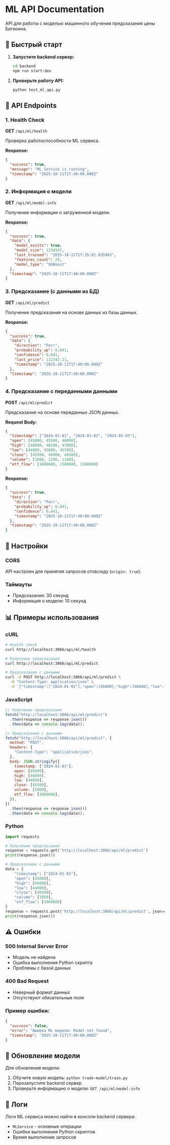 # ML API Documentation

API для работы с моделью машинного обучения предсказания цены Биткоина.

## 🚀 Быстрый старт

1. **Запустите backend сервер:**

   ```bash
   cd backend
   npm run start:dev
   ```

2. **Проверьте работу API:**
   ```bash
   python test_ml_api.py
   ```

## 📡 API Endpoints

### 1. Health Check

**GET** `/api/ml/health`

Проверка работоспособности ML сервиса.

**Response:**

```json
{
  "success": true,
  "message": "ML Service is running",
  "timestamp": "2025-10-11T17:40:00.000Z"
}
```

### 2. Информация о модели

**GET** `/api/ml/model-info`

Получение информации о загруженной модели.

**Response:**

```json
{
  "success": true,
  "data": {
    "model_exists": true,
    "model_size": 1234567,
    "last_trained": "2025-10-11T17:35:01.835963",
    "features_count": 25,
    "model_type": "XGBoost"
  },
  "timestamp": "2025-10-11T17:40:00.000Z"
}
```

### 3. Предсказание (с данными из БД)

**GET** `/api/ml/predict`

Получение предсказания на основе данных из базы данных.

**Response:**

```json
{
  "success": true,
  "data": {
    "direction": "Рост",
    "probability_up": 0.641,
    "confidence": 0.641,
    "last_price": 112342.11,
    "timestamp": "2025-10-11T17:40:00.000Z"
  },
  "timestamp": "2025-10-11T17:40:00.000Z"
}
```

### 4. Предсказание с переданными данными

**POST** `/api/ml/predict`

Предсказание на основе переданных JSON данных.

**Request Body:**

```json
{
  "timestamp": ["2024-01-01", "2024-01-02", "2024-01-03"],
  "open": [45000, 45500, 46000],
  "high": [46000, 46500, 47000],
  "low": [44000, 45000, 45500],
  "close": [45500, 46000, 46500],
  "volume": [1000, 1200, 1100],
  "etf_flow": [1000000, 1500000, 1200000]
}
```

**Response:**

```json
{
  "success": true,
  "data": {
    "direction": "Рост",
    "probability_up": 0.641,
    "confidence": 0.641,
    "timestamp": "2025-10-11T17:40:00.000Z"
  },
  "timestamp": "2025-10-11T17:40:00.000Z"
}
```

## 🔧 Настройки

### CORS

API настроен для принятия запросов отовсюду (`origin: true`).

### Таймауты

- Предсказания: 30 секунд
- Информация о модели: 10 секунд

## 📊 Примеры использования

### cURL

```bash
# Health check
curl http://localhost:3066/api/ml/health

# Получение предсказания
curl http://localhost:3066/api/ml/predict

# Предсказание с данными
curl -X POST http://localhost:3066/api/ml/predict \
  -H "Content-Type: application/json" \
  -d '{"timestamp":["2024-01-01"],"open":[45000],"high":[46000],"low":[44000],"close":[45500],"volume":[1000],"etf_flow":[1000000]}'
```

### JavaScript

```javascript
// Получение предсказания
fetch("http://localhost:3066/api/ml/predict")
  .then(response => response.json())
  .then(data => console.log(data));

// Предсказание с данными
fetch("http://localhost:3066/api/ml/predict", {
  method: "POST",
  headers: {
    "Content-Type": "application/json",
  },
  body: JSON.stringify({
    timestamp: ["2024-01-01"],
    open: [45000],
    high: [46000],
    low: [44000],
    close: [45500],
    volume: [1000],
    etf_flow: [1000000],
  }),
})
  .then(response => response.json())
  .then(data => console.log(data));
```

### Python

```python
import requests

# Получение предсказания
response = requests.get('http://localhost:3066/api/ml/predict')
print(response.json())

# Предсказание с данными
data = {
    "timestamp": ["2024-01-01"],
    "open": [45000],
    "high": [46000],
    "low": [44000],
    "close": [45500],
    "volume": [1000],
    "etf_flow": [1000000]
}
response = requests.post('http://localhost:3066/api/ml/predict', json=data)
print(response.json())
```

## ⚠️ Ошибки

### 500 Internal Server Error

- Модель не найдена
- Ошибка выполнения Python скрипта
- Проблемы с базой данных

### 400 Bad Request

- Неверный формат данных
- Отсутствуют обязательные поля

### Пример ошибки:

```json
{
  "success": false,
  "error": "Ошибка ML модели: Model not found",
  "timestamp": "2025-10-11T17:40:00.000Z"
}
```

## 🔄 Обновление модели

Для обновления модели:

1. Обучите новую модель: `python trade-model/train.py`
2. Перезапустите backend сервер
3. Проверьте информацию о модели: `GET /api/ml/model-info`

## 📝 Логи

Логи ML сервиса можно найти в консоли backend сервера:

- `MLService` - основные операции
- Ошибки выполнения Python скриптов
- Время выполнения запросов
